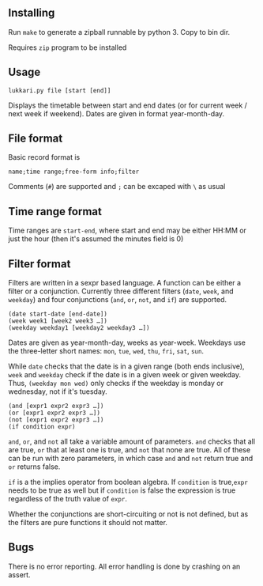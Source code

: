 Installing
----------
Run `make` to generate a zipball runnable by python 3. Copy to bin dir.

Requires `zip` program to be installed

Usage
-----
	lukkari.py file [start [end]]

Displays the timetable between start and end dates (or for current week / next week if weekend). Dates are given in format year-month-day.

File format
-----------
Basic record format is

	name;time range;free-form info;filter

Comments (`#`) are supported and `;` can be excaped with `\` as usual

Time range format
-----------------
Time ranges are `start-end`, where start and end may be either HH:MM or just the hour (then it's assumed the minutes field is 0)

Filter format
-------------
Filters are written in a sexpr based language. A function can be either a filter or a conjunction. Currently three different filters (`date`, `week`, and `weekday`) and four conjunctions (`and`, `or`, `not`, and `if`) are supported.

	(date start-date [end-date])
	(week week1 [week2 week3 …])
	(weekday weekday1 [weekday2 weekday3 …])

Dates are given as year-month-day, weeks as year-week. Weekdays use the three-letter short names: `mon`, `tue`, `wed`, `thu`, `fri`, `sat`, `sun`.

While `date` checks that the date is in a given range (both ends inclusive), `week` and `weekday` check if the date is in a given week or given weekday. Thus, `(weekday mon wed)` only checks if the weekday is monday or wednesday, not if it's tuesday.

	(and [expr1 expr2 expr3 …])
	(or [expr1 expr2 expr3 …])
	(not [expr1 expr2 expr3 …])
	(if condition expr)

`and`, `or`, and `not` all take a variable amount of parameters. `and` checks that all are true, `or` that at least one is true, and `not` that none are true. All of these can be run with zero parameters, in which case `and` and `not` return true and `or` returns false.

`if` is a the implies operator from boolean algebra. If `condition` is true,`expr` needs to be true as well but if `condition` is false the expression is true regardless of the truth value of `expr`.

Whether the conjunctions are short-circuiting or not is not defined, but as the filters are pure functions it should not matter.

Bugs
----
There is no error reporting. All error handling is done by crashing on an assert.
